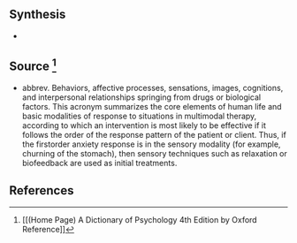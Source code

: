 ## Synthesis
- 
## Source [^1]
- abbrev. Behaviors, affective processes, sensations, images, cognitions, and interpersonal relationships springing from drugs or biological factors. This acronym summarizes the core elements of human life and basic modalities of response to situations in multimodal therapy, according to which an intervention is most likely to be effective if it follows the order of the response pattern of the patient or client. Thus, if the firstorder anxiety response is in the sensory modality (for example, churning of the stomach), then sensory techniques such as relaxation or biofeedback are used as initial treatments.
## References

[^1]: [[(Home Page) A Dictionary of Psychology 4th Edition by Oxford Reference]]